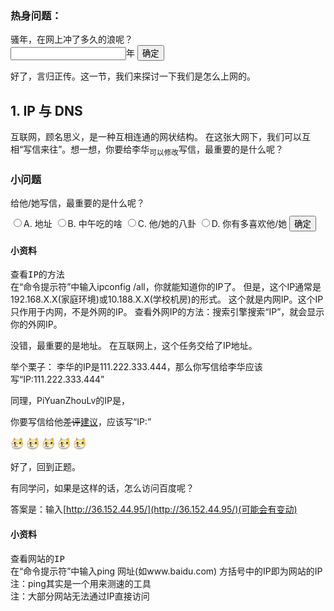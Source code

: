 <script type="application/javascript">
    function q1(){
        let y;
        try{
            y = parseFloat($("#i1").get(0).value);
            if (isNaN(y)){
                $("#a1_2").text("不要输入奇怪的东西");
                return false;
            }else if (0 <= y && y < 3){
                $("#a1").text("原来你还是个小年轻");
            }else if (3 <= y && y < 10){
                $("#a1").text("原来是个砖家，快请坐");
            }else if (10 <= y && y < 20){
                $("#a1").text("是个老手");
            }else if (20 <= y && y <= 100){
                $("#a1").text("你真的是电教员？");
            }else{
                $("#a1").text("你真的是人？？？");
            }
            $("#q1").remove();
            $("#a1_2").remove();
        }catch (e){
            $("#a1_2").text("不要输入奇怪的东西");
            return false;
        }
    }
</script>

<section id="q1">
<h3>热身问题：</h3>
骚年，在网上冲了多久的浪呢？<br>
<input id="i1">年
<button id="b1" onclick="q1()">确定</button>
<p id="a1_2"></p>
</section>
<p id="a1"></p>

好了，言归正传。这一节，我们来探讨一下我们是怎么上网的。

## 1. IP 与 DNS

互联网，顾名思义，是一种互相连通的网状结构。
在这张大网下，我们可以互相“写信来往”。想一想，你要给<span contenteditable="true">李华<sub>可以修改</sub></span>写信，最重要的是什么呢？

<script>
function q2(){
    let a = $("input[name=c2]:checked");
    if (a.length === 0){
        $("#a2_2").text("请选择你的答案");
        return false;
    }
    console.log(a.val());
    if(a.val() === "right"){
        $("#a2_1").text("回答正确").addClass('right');
    }else{
        $("#a2_1").text("回答错误").addClass('wrong');
    }
    $("#a2_2").text("正确答案是: "+$("input[name=c2][value=right]").get(0).nextSibling.data);
    $("#q2").remove();
}
</script>

<section>
<h3>小问题</h3>
给他/她写信，最重要的是什么呢？<br>
<span id="q2">
<label><input name="c2" type="radio" value="right">A. 地址</label>
<label><input name="c2" type="radio" value="wrong">B. 中午吃的啥</label>
<label><input name="c2" type="radio" value="wrong">C. 他/她的八卦</label>
<label><input name="c2" type="radio" value="wrong">D. 你有多喜欢他/她</label>
<button onclick="q2()">确定</button>
</span>
<span style="font-size: 30px" id="a2_1"></span>
<span id="a2_2"></span>
</section>

<aside>
<h4>小资料</h4>
<kbd>查看IP的方法</kbd><br>
在“命令提示符”中输入ipconfig /all，你就能知道你的IP了。
但是，这个IP通常是192.168.X.X(家庭环境)或10.188.X.X(学校机房)的形式。
这个就是内网IP。这个IP只作用于内网，不是外网的IP。
查看外网IP的方法：搜索引擎搜索“IP”，就会显示你的外网IP。
</aside>

没错，最重要的是地址。
在互联网上，这个任务交给了IP地址。

<script type="application/javascript">
function update_ip(){
    let ip = Math.floor(Math.random()*256).toString()+"."+Math.floor(Math.random()*256).toString()+"."+Math.floor(Math.random()*256).toString()+"."+Math.floor(Math.random()*256).toString();
    $(".ip").text(ip);
    setTimeout(update_ip, 500)
}
$(".ip").ready(update_ip);
</script>

举个栗子：
李华的IP是111.222.333.444，那么你写信给李华应该写“IP:111.222.333.444”

同理，PiYuanZhouLv的IP是<span class="ip"></span>，

你要写信给他<del>差评</del><ins>建议</ins>，应该写“IP:<span class="ip"></span>”

<img src="../../../resources/img/doge.png" style="height:1.5em" alt="doge" title="doge">
<img src="../../../resources/img/doge.png" style="height:1.5em" alt="doge" title="doge">
<img src="../../../resources/img/doge.png" style="height:1.5em" alt="doge" title="doge">
<img src="../../../resources/img/doge.png" style="height:1.5em" alt="doge" title="doge">
<img src="../../../resources/img/doge.png" style="height:1.5em" alt="doge" title="doge">

好了，回到正题。

有同学问，如果是这样的话，怎么访问百度呢？

答案是：输入[http://36.152.44.95/](http://36.152.44.95/)(可能会有变动)

<aside>
<h4>小资料</h4>
<kbd>查看网站的IP</kbd><br>
在“命令提示符”中输入ping 网址(如www.baidu.com)
方括号中的IP即为网站的IP<br>
注：ping其实是一个用来测速的工具<br>
注：大部分网站无法通过IP直接访问
</aside>



